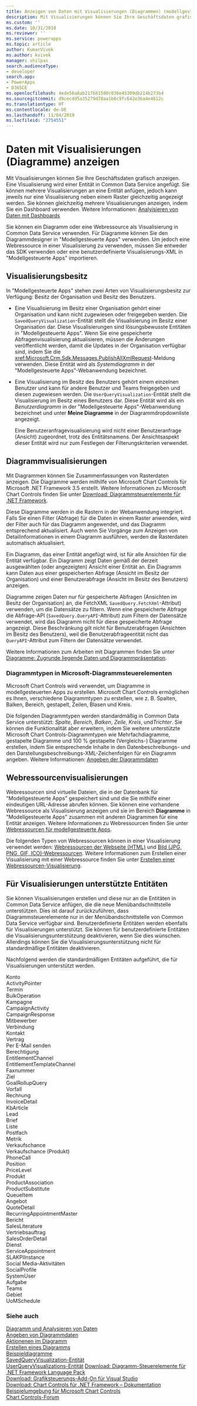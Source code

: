 ```yaml
---
title: Anzeigen von Daten mit Visualisierungen (Diagrammen) (modellgesteuerte Apps) | Microsoft Docs
description: Mit Visualisierungen können Sie Ihre Geschäftsdaten grafisch anzeigen. Eine Visualisierung wird einer Entität in Common Data Service angefügt. Sie können mehrere Visualisierungen an eine Entität anfügen, jedoch kann jeweils nur eine Visualisierung neben einem Raster gleichzeitig angezeigt werden. Sie können gleichzeitig mehrere Visualisierungen anzeigen, indem Sie ein Dashboard verwenden.
ms.custom: ''
ms.date: 10/31/2018
ms.reviewer: ''
ms.service: powerapps
ms.topic: article
author: KumarVivek
ms.author: kvivek
manager: shilpas
search.audienceType:
- developer
search.app:
- PowerApps
- D365CE
ms.openlocfilehash: 4ede56a8ab217b81580c036e45309db214b273b4
ms.sourcegitcommit: d9cecdd5a35279d78aa1b6c9fc642e36a4e4612c
ms.translationtype: HT
ms.contentlocale: de-DE
ms.lasthandoff: 11/04/2019
ms.locfileid: "2754551"
---
```

# <a name="view-data-with-visualizations-charts"></a>Daten mit Visualisierungen (Diagramme) anzeigen

Mit Visualisierungen können Sie Ihre Geschäftsdaten grafisch anzeigen. Eine Visualisierung wird einer Entität in Common Data Service angefügt. Sie können mehrere Visualisierungen an eine Entität anfügen, jedoch kann jeweils nur eine Visualisierung neben einem Raster gleichzeitig angezeigt werden. Sie können gleichzeitig mehrere Visualisierungen anzeigen, indem Sie ein Dashboard verwenden. Weitere Informationen: [Analyisieren von Daten mit Dashboards](analyze-data-with-dashboards.md)  
  
 Sie können ein Diagramm oder eine Webressource als Visualisierung in Common Data Service verwenden. Für Diagramme können Sie den Diagrammdesigner in "Modellgesteuerte Apps" verwenden. Um jedoch eine Webressource in einer Visualisierung zu verwenden, müssen Sie entweder das SDK verwenden oder eine benutzerdefinierte Visualisierungs-XML in "Modellgesteuerte Apps" importieren.
  
<a name="VisualizationTypes"></a>   
## <a name="visualization-ownership"></a>Visualisierungsbesitz  
 In "Modellgesteuerte Apps" stehen zwei Arten von Visualisierungsbesitz zur Verfügung: Besitz der Organisation und Besitz des Benutzers.  
  
- Eine Visualisierung im Besitz einer Organisation gehört einer Organisation und kann nicht zugewiesen oder freigegeben werden. Die `SavedQueryVisualization`-Entität stellt die Visualisierung im Besitz einer Organisation dar. Diese Visualisierungen sind lösungsbewusste Entitäten in "Modellgesteuerte Apps". Wenn Sie eine gespeicherte Abfragenvisualisierung aktualisieren, müssen die Änderungen veröffentlicht werden, damit die Updates in der Organisation verfügbar sind, indem Sie die <xref:Microsoft.Crm.Sdk.Messages.PublishAllXmlRequest>-Meldung verwenden. Diese Entität wird als *Systemdiagramm* in der "Modellgesteuerte Apps"-Webanwendung bezeichnet.  
  
- Eine Visualisierung im Besitz des Benutzers gehört einem einzelnen Benutzer und kann für andere Benutzer und Teams freigegeben und diesen zugewiesen werden. Die `UserQueryVisualization`-Entität stellt die Visualisierung im Besitz eines Benutzers dar. Diese Entität wird als ein *Benutzerdiagramm* in der "Modellgesteuerte Apps"-Webanwendung bezeichnet und unter **Meine Diagramme** in der Diagrammdropdownliste angezeigt.  
  
  Eine Benutzeranfragevisualisierung wird nicht einer Benutzeranfrage (Ansicht) zugeordnet, trotz des Entitätsnamens. Der Ansichtsaspekt dieser Entität wird nur zum Festlegen der Filterungskriterien verwendet.  
  
<a name="Charts"></a>   
## <a name="chart-visualizations"></a>Diagrammvisualisierungen  
 Mit Diagrammen können Sie Zusammenfassungen von Rasterdaten anzeigen. Die Diagramme werden mithilfe von Microsoft Chart Controls für Microsoft .NET Framework 3.5 erstellt. Weitere Informationen zu Microsoft Chart Controls finden Sie unter [Download: Diagrammsteuerelemente für .NET Framework](https://go.microsoft.com/fwlink/p/?LinkId=128852).  
  
 Diese Diagramme werden in die Rastern in der Webanwendung integriert. Falls Sie einen Filter (Abfrage) für die Daten in einem Raster anwenden, wird der Filter auch für das Diagramm angewendet, und das Diagramm entsprechend aktualisiert. Auch wenn Sie Vorgänge zum Anzeigen von Detailinformationen in einem Diagramm ausführen, werden die Rasterdaten automatisch aktualisiert.  
  
 Ein Diagramm, das einer Entität angefügt wird, ist für alle Ansichten für die Entität verfügbar. Ein Diagramm zeigt Daten gemäß der derzeit ausgewählten (oder angezeigten) Ansicht einer Entität an. Ein Diagramm kann Daten aus einer gespeicherten Abfrage (Ansicht im Besitz der Organisation) und einer Benutzerabfrage (Ansicht im Besitz des Benutzers) anzeigen.  
  
 Diagramme zeigen Daten nur für gespeicherte Abfragen (Ansichten im Besitz der Organisation) an, die FetchXML `SavedQuery.FetchXml`-Attribut) verwenden, um die Datensätze zu filtern. Wenn eine gespeicherte Abfrage die Abfrage-API (`SavedQuery.QueryAPI`-Attribut) zum Filtern der Datensätze verwendet, wird das Diagramm nicht für diese gespeicherte Abfrage angezeigt. Diese Beschränkung gilt nicht für Benutzerabfragen (Ansichten im Besitz des Benutzers), weil die Benutzerabfrageentität nicht das `QueryAPI`-Attribut zum Filtern der Datensätze verwendet.  
  
 Weitere Informationen zum Arbeiten mit Diagrammen finden Sie unter [Diagramme: Zugrunde liegende Daten und Diagrammpräsentation](understand-charts-underlying-data-chart-representation.md).  
  
<a name="ChartTypes"></a>   
### <a name="chart-types-in-microsoft-chart-controls"></a>Diagrammtypen in Microsoft-Diagrammsteuerelementen  
 Microsoft Chart Controls wird verwendet, um Diagramme in modellgesteuerten Apps zu erstellen. Microsoft Chart Controls ermöglichen es Ihnen, verschiedene Diagrammtypen zu erstellen, wie z. B. Spalten, Balken, Bereich, gestapelt, Zeilen, Blasen und Kreis.  
  
 Die folgenden Diagrammtypen werden standardmäßig in Common Data Service unterstützt: *Spalte*, *Bereich*, *Balken*, *Zeile*, *Kreis*, und*Trichter*. Sie können die Funktionalität aber erweitern, indem Sie weitere unterstützte Microsoft Chart Controls-Diagrammtypen wie Mehrfachdiagramme, gestapelte Diagramme und 100 % gestapelte (Vergleichs-) Diagramme erstellen, indem Sie entsprechende Inhalte in den Datenbeschreibungs- und den Darstellungsbeschreibungs-XML-Zeichenfolgen für ein Diagramm angeben. Weitere Informationen: [Angeben der Diagrammdaten](understand-charts-underlying-data-chart-representation.md)  
  
<a name="WebResources"></a>   
## <a name="web-resource-visualizations"></a>Webressourcenvisualisierungen  
 Webressourcen sind virtuelle Dateien, die in der Datenbank für "Modellgesteuerte Apps" gespeichert sind und die Sie mithilfe einer eindeutigen URL-Adresse abrufen können. Sie können eine vorhandene Webressource als Visualisierung anzeigen und sie im Bereich **Diagramme** in "Modellgesteuerte Apps" zusammen mit anderen Diagrammen für eine Entität anzeigen. Weitere Informationen zu Webressourcen finden Sie unter [Webressourcen für modellgesteuerte Apps](web-resources.md).  
  
 Die folgenden Typen von Webressourcen können in einer Visualisierung verwendet werden: [Webressourcen der Webseite (HTML)](webpage-html-web-resources.md) und [Bild (JPG, PNG, GIF, ICO)-Webressourcen](image-web-resources.md). Weitere Informationen zum Erstellen einer Visualisierung mit einer Webressource finden Sie unter [Erstellen einer Webressourcen-Visualisierung](create-visualization-chart.md#create-a-web-resource-visualization).  
  
<a name="SupportedVisualizationEntities"></a>   
## <a name="entities-supported-for-visualizations"></a>Für Visualisierungen unterstützte Entitäten  
 Sie können Visualisierungen erstellen und diese nur an die Entitäten in Common Data Service anfügen, die die neue Menübandschnittstelle unterstützen. Dies ist darauf zurückzuführen, dass Diagrammsteuerelemente nur in der Menübandschnittstelle von Common Data Service verfügbar sind. Benutzerdefinierte Entitäten werden ebenfalls für Visualisierungen unterstützt. Sie können für benutzerdefinierte Entitäten die Visualisierungsunterstützung deaktivieren, wenn Sie dies wünschen. Allerdings können Sie die Visualisierungsunterstützung nicht für standardmäßige Entitäten deaktivieren.  
  
 Nachfolgend werden die standardmäßigen Entitäten aufgeführt, die für Visualisierungen unterstützt werden.  
  
 Konto  
ActivityPointer  
Termin  
BulkOperation  
Kampagne  
CampaignActivity  
CampaignResponse  
Mitbewerber  
Verbindung  
Kontakt  
Vertrag  
Per E-Mail senden  
Berechtigung  
EntitlementChannel  
EntitlementTemplateChannel  
Faxnummer  
Ziel  
GoalRollupQuery  
Vorfall  
Rechnung  
InvoiceDetail  
KbArticle  
Lead  
Brief  
Liste  
Postfach  
Metrik  
Verkaufschance  
Verkaufschance (Produkt)  
PhoneCall  
Position  
PriceLevel  
Produkt  
ProductAssociation  
ProductSubstitute  
QueueItem  
Angebot  
QuoteDetail  
RecurringAppointmentMaster  
Bericht  
SalesLiterature  
Vertriebsauftrag  
SalesOrderDetail  
Dienst  
ServiceAppointment  
SLAKPIInstance  
Social Media-Aktivitäten  
SocialProfile  
SystemUser  
Aufgabe  
Teams  
Gebiet  
UoMSchedule  
  
### <a name="see-also"></a>Siehe auch  
 [Diagramm und Analysieren von Daten](customize-visualizations-dashboards.md)   
 [Angeben von Diagrammdaten](understand-charts-underlying-data-chart-representation.md)   
 [Aktionenen im Diagramm](actions-visualizations-charts.md)   
 [Erstellen eines Diagramms](create-visualization-chart.md)   
 [Beispieldiagramme](sample-charts.md)   
 [SavedQueryVisualization-Entität](../common-data-service/reference/entities/savedqueryvisualization.md)   
 [UserQueryVisualizations-Entität](../common-data-service/reference/entities/userqueryvisualization.md) [Download: Diagramm-Steuerelemente für .NET Framework Language Pack](https://www.microsoft.com/downloads/details.aspx?FamilyId=581FF4E3-749F-4454-A5E3-DE4C463143BD&displaylang=en)   
 [Download: Grafiksteuerungs-Add-On für Visual Studio](https://www.microsoft.com/downloads/details.aspx?FamilyId=1D69CE13-E1E5-4315-825C-F14D33A303E9&displaylang=en)   
 [Download: Chart Controls für .NET Framework – Dokumentation](https://go.microsoft.com/fwlink/p/?LinkId=128301)   
 [Beispielumgebung für Microsoft Chart Controls](https://code.msdn.microsoft.com/mschart)   
 [Chart Controls-Forum](https://go.microsoft.com/fwlink/p/?LinkId=128713)

